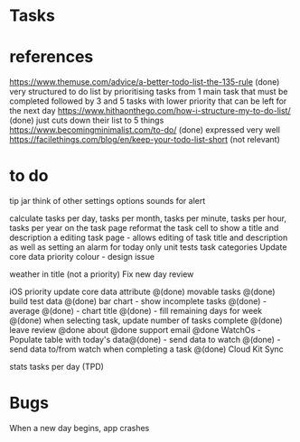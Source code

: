 #  Tasks

# references
https://www.themuse.com/advice/a-better-todo-list-the-135-rule (done) very structured to do list by prioritising tasks from 1 main task that must be completed followed by 3 and 5 tasks with lower priority that can be left for the next day
https://www.hithaonthego.com/how-i-structure-my-to-do-list/ (done) just cuts down their list to 5 things
https://www.becomingminimalist.com/to-do/ (done) expressed very well
https://facilethings.com/blog/en/keep-your-todo-list-short (not relevant)

# to do
tip jar
think of other settings options
    sounds for alert
    
calculate tasks per day, tasks per month, tasks per minute, tasks per hour, tasks per year on the task page
reformat the task cell to show a title and description
a editing task page - allows editing of task title and description as well as setting an alarm for today only
unit tests
task categories Update core data
priority colour - design issue

weather in title (not a priority)
Fix new day review 


iOS
    priority update core data attribute @(done)
    movable tasks @(done)
    build test data @(done)
    bar chart
        - show incomplete tasks @(done)
        - average @(done)
        - chart title @(done)
        - fill remaining days for week @(done)
    when selecting task, update number of tasks complete @(done)
    leave review @done
    about @done 
    support email @done
WatchOs
    - Populate table with today's data@(done)
    - send data to watch @(done)
    - send data to/from watch when completing a task @(done)
Cloud Kit Sync




stats
    tasks per day (TPD)



# Bugs

When a new day begins, app crashes

